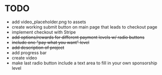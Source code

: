 TODO
====

* add video_placeholder.png to assets
* create working submit button on main page that leads to checkout page
* implement checkout with Stripe
* ~~add options/rewards for different payment levels w/ radio buttons~~
* ~~include one "pay what you want" level~~
* ~~add description of project~~
* add progress bar
* create video
* make last radio button include a text area to fill in your own sponsorship level